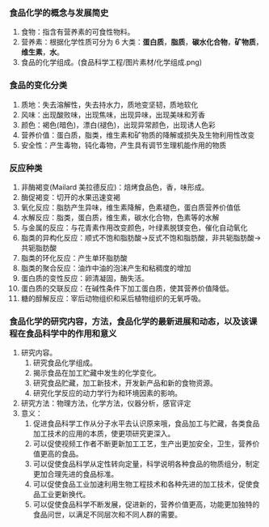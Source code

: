 ### 食品化学的概念与发展简史

1. 食物：指含有营养素的可食性物料。
2. 营养素：根据化学性质可分为 6 大类：**蛋白质**，**脂质**，**碳水化合物**，**矿物质**，**维生素**，**水**。
3. 食品的化学组成。(食品科学工程/图片素材/化学组成.png)

### **食品的变化分类**

1. 质地：失去溶解性，失去持水力，质地变坚韧，质地软化
2. 风味：出现酸败味，出现焦味，出现异味，出现美味和芳香
3. 颜色：褐色(暗色)，漂白(褪色)，出现异常颜色，出现诱人色彩
4. 营养价值：蛋白质，脂类，维生素和矿物质的降解或损失及生物利用性改变
5. 安全性：产生毒物，钝化毒物，产生具有调节生理机能作用的物质

### **反应种类**

1. 非酶褐变(Mailard 美拉德反应)：焙烤食品色，香，味形成。
2. 酶促褐变：切开的水果迅速变褐
3. 氧化反应：脂肪产生异味，维生素降解，色素褪色，蛋白质营养价值低
4. 水解反应：脂类，蛋白质，维生素，碳水化合物，色素等的水解
5. 与金属的反应：与花青素作用改变颜色，叶绿素脱镁变色，催化自动氧化
6. 脂类的异构化反应：顺式不饱和脂肪酸->反式不饱和脂肪酸，非共轭脂肪酸->共轭脂肪酸
7. 脂类的环化反应：产生单环脂肪酸
8. 脂类的聚合反应：油炸中油的泡沫产生和粘稠度的增加
9. 蛋白质的变性反应：卵清凝固，酶失活。
10. 蛋白质的交联反应：在碱性条件下加工蛋白质，使其营养价值降低。
11. 糖的醇解反应：宰后动物组织和采后植物组织的无氧呼吸。

### 食品化学的研究内容，方法，食品化学的最新进展和动态，以及该课程在食品科学中的作用和意义

1. 研究内容。
   1. 研究食品化学组成。
   2. 揭示食品在加工贮藏中发生的化学变化。
   3. 研究食品贮藏，加工新技术，开发新产品和新的食物资源。
   4. 研究化学反应的动力学行为和环境因素的影响。
2. 研究方法：物理方法，化学方法，仪器分析，感官评定
3. 意义：
   1. 促进食品科学工作从分子水平去认识原来哦，食品加工与贮藏，各类食品加工技术的应用的本质，使更项研究更深入。
   2. 可以促使视频工作者不断更新加工工艺，生产出更加安全，卫生，营养价值更高的食品。
   3. 可以促使食品科学从定性转向定量，科学说明各种食品的物质组分，制定更加合理先进的食品标准。
   4. 可以促使食品工业加速利用生物工程技术和各种先进的加工技术，促使食品工业更新换代。
   5. 可以促使食品科学不断发展，促进新的，营养价值更高，功能更加独特的食品问世，以满足不同层次和不同人群的需要。
